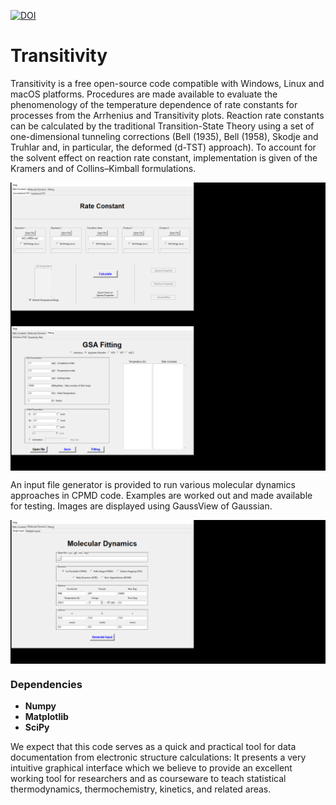 [![DOI](https://zenodo.org/badge/doi/10.3390/molecules24193478.svg)](https://www.mdpi.com/1420-3049/24/19/3478)

# Transitivity

Transitivity is a free open-source code compatible with Windows, Linux and macOS platforms.
Procedures are made available to evaluate the phenomenology of the temperature dependence of rate constants for processes from the Arrhenius and Transitivity plots.
Reaction rate constants can be calculated by the traditional Transition-State Theory using a set of one-dimensional tunneling corrections (Bell (1935), Bell (1958), Skodje and Truhlar and, in particular, the deformed (d-TST) approach). To account for the solvent effect on reaction rate constant, implementation is given of the Kramers and of Collins–Kimball formulations.


<img src="/src/doc/rate.gif?raw=true" align="center">


<img src="/src/doc/fit.gif?raw=true" align="center">

An input file generator is provided to run various molecular dynamics approaches in CPMD code. Examples are worked out and made available for testing. Images are displayed using GaussView of Gaussian.

<img src="/src/doc/md.gif?raw=true" align="center">


### Dependencies

<ul>
<li><b>Numpy</b></li>
<li><b>Matplotlib</b></li>
<li><b>SciPy</b></li>
</ul>

We expect that this code serves as a quick and practical tool for data documentation from electronic structure calculations: It presents a very intuitive graphical interface which we believe to provide an excellent working tool for researchers and as courseware to teach statistical thermodynamics, thermochemistry, kinetics, and related areas.


